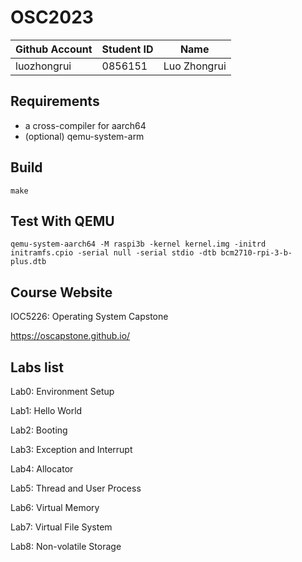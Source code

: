 # OSC2023

| Github Account | Student ID | Name         |
| -------------- | ---------- | ------------ |
| luozhongrui    | 0856151    | Luo Zhongrui |

## Requirements

- a cross-compiler for aarch64
- (optional) qemu-system-arm

## Build

```
make
```

## Test With QEMU

```
qemu-system-aarch64 -M raspi3b -kernel kernel.img -initrd initramfs.cpio -serial null -serial stdio -dtb bcm2710-rpi-3-b-plus.dtb
```

## Course Website

IOC5226: Operating System Capstone

https://oscapstone.github.io/

## Labs list

Lab0: Environment Setup

Lab1: Hello World

Lab2: Booting

Lab3: Exception and Interrupt

Lab4: Allocator

Lab5: Thread and User Process

Lab6: Virtual Memory

Lab7: Virtual File System

Lab8: Non-volatile Storage
